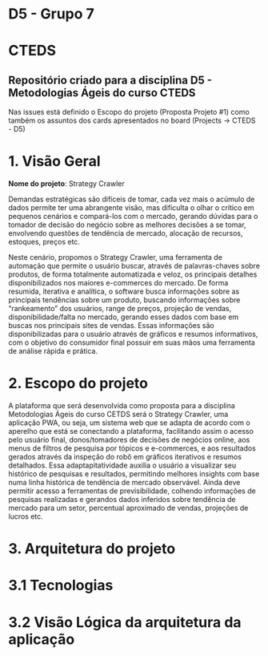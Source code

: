 # D5 - Grupo 7
# CTEDS

## Repositório criado para a disciplina D5 - Metodologias Ágeis do curso CTEDS

Nas issues está definido o Escopo do projeto (Proposta Projeto #1) como também os assuntos dos cards apresentados no board (Projects -> CTEDS - D5)

# 1. Visão Geral

**Nome do projeto**: Strategy Crawler

Demandas estratégicas são difíceis de tomar, cada vez mais o acúmulo de dados permite ter uma abrangente visão, mas dificulta o olhar o crítico em pequenos cenários e compará-los com o mercado, gerando dúvidas para o tomador de decisão do negócio sobre as melhores decisões a se tomar, envolvendo questões de tendência de mercado, alocação de recursos, estoques, preços etc.

Neste cenário, propomos o Strategy Crawler, uma ferramenta de automação que permite o usuário buscar, através de palavras-chaves sobre produtos, de forma totalmente automatizada e veloz, os principais detalhes disponibilizados nos maiores e-commerces do mercado. De forma resumida, iterativa e analítica, o software busca informações sobre as principais tendências sobre um produto, buscando informações sobre “rankeamento” dos usuários, range de preços, projeção de vendas, disponibilidade/falta no mercado, gerando esses dados com base em buscas nos principais sites de vendas. Essas informações são disponibilizadas para o usuário através de gráficos e resumos informativos, com o objetivo do consumidor final possuir em suas mãos uma ferramenta de análise rápida e prática.

# 2. Escopo do projeto

A plataforma que será desenvolvida como proposta para a disciplina Metodologias Ágeis do curso CETDS será o Strategy Crawler, uma aplicação PWA, ou seja, um sistema web que se adapta de acordo com o aperelho que está se conectando a plataforma, facilitando assim o acesso pelo usuário final, donos/tomadores de decisões de negócios online, aos menus de filtros de pesquisa por tópicos e e-commerces, e aos resultados gerados através da inspeção do robô em gráficos iterativos e resumos detalhados. Essa adaptapitatividade auxilia o usuário a visualizar seu histórico de pesquisas e resultados, permitindo melhores insights com base numa linha histórica de tendência de mercado observável. Ainda deve permitir acesso a ferramentas de previsibilidade, colhendo informações de pesquisas realizadas e gerandos dados inferidos sobre tendência de mercado para um setor, percentual aproximado de vendas, projeções de lucros etc.  

# 3. Arquitetura do projeto

# 3.1 Tecnologias

# 3.2 Visão Lógica da arquitetura da aplicação
